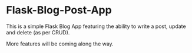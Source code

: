 # Flask-Blog-Post-App

This is a simple Flask Blog App featuring the ability to write a post, update and delete (as per CRUD).

More features will be coming along the way.
